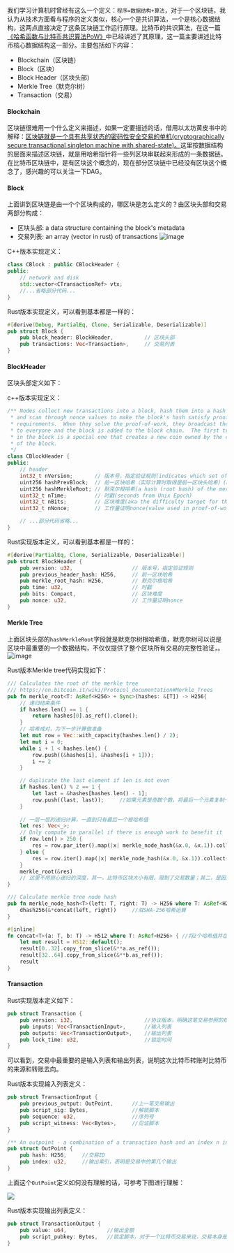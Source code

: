 我们学习计算机时曾经有这么一个定义：`程序=数据结构+算法`，对于一个区块链，我认为从技术方面看与程序的定义类似，核心一个是共识算法，一个是核心数据结构，这两点直接决定了这条区块链工作运行原理。比特币的共识算法，在这一篇[《哈希函数与比特币共识算法PoW》](https://mp.weixin.qq.com/s/HscR67wINttG4OfP0NkYdg)中已经讲述了其原理，这一篇主要讲述比特币核心数据结构这一部分。主要包括如下内容：
- Blockchain（区块链）
- Block（区块）
- Block Header（区块头部）
- Merkle Tree（默克尔树）
- Transaction（交易）

#### Blockchain
 区块链很难用一个什么定义来描述，如果一定要描述的话，借用以太坊黄皮书中的解释：<u>区块链就是一个具有共享状态的密码性安全交易的单机(cryptographically secure transactional singleton machine with shared-state)。</u>这里按数据结构的层面来描述区块链，就是用哈希指针将一些列区块串联起来形成的一条数据链。在比特币区块链中，是有区块这个概念的，现在部分区块链中已经没有区块这个概念了，感兴趣的可以关注一下DAG。
 
#### Block
上面讲到区块链是由一个个区块构成的，哪区块是怎么定义的？由区块头部和交易两部分构成：
- 区块头部: a data structure containing the block's metadata
- 交易列表: an array (vector in rust) of transactions
![image](.images/blockheader.png)

C++版本实现定义：
```c++
class CBlock : public CBlockHeader {
public:
    // network and disk
    std::vector<CTransactionRef> vtx;
    //...省略部分代码...
}
```
Rust版本实现定义，可以看到基本都是一样的：
```rust
#[derive(Debug, PartialEq, Clone, Serializable, Deserializable)]
pub struct Block {
	pub block_header: BlockHeader,          // 区块头部
	pub transactions: Vec<Transaction>,     // 交易列表
}
```

#### BlockHeader
区块头部定义如下：

c++版本实现定义：
```c++
/** Nodes collect new transactions into a block, hash them into a hash tree,
 * and scan through nonce values to make the block's hash satisfy proof-of-work
 * requirements.  When they solve the proof-of-work, they broadcast the block
 * to everyone and the block is added to the block chain.  The first transaction
 * in the block is a special one that creates a new coin owned by the creator
 * of the block.
 */
class CBlockHeader {
public:
    // header
    int32_t nVersion;       // 版本号，指定验证规则(indicates which set of block validation rules to follow) 
    uint256 hashPrevBlock;  // 前一区块哈希（实际计算时取得是前一区块头哈希）(a reference to the parent/previous block in the blockchain)
    uint256 hashMerkleRoot; // 默克尔根哈希(a hash (root hash) of the merkle tree data structure containing a block's transactions)
    uint32_t nTime;         // 时戳(seconds from Unix Epoch)
    uint32_t nBits;         // 区块难度(aka the difficulty target for this block)
    uint32_t nNonce;        // 工作量证明nonce(value used in proof-of-work)

    // ...部分代码省略...
}
```
Rust实现版本定义，可以看到基本都是一样的：
```rust
#[derive(PartialEq, Clone, Serializable, Deserializable)]
pub struct BlockHeader {
	pub version: u32,                   // 版本号，指定验证规则
	pub previous_header_hash: H256,     // 前一区块哈希
	pub merkle_root_hash: H256,         // 默克尔根哈希
	pub time: u32,                      // 时戳
	pub bits: Compact,                  // 区块难度
	pub nonce: u32,                     // 工作量证明nonce
}
```

#### Merkle Tree
上面区块头部的`hashMerkleRoot`字段就是默克尔树根哈希值，默克尔树可以说是区块中最重要的一个数据结构，不仅仅提供了整个区块所有交易的完整性验证，。
![image](.images/merkle.png)

Rust版本Merkle tree代码实现如下：
```rust
/// Calculates the root of the merkle tree
/// https://en.bitcoin.it/wiki/Protocol_documentation#Merkle_Trees
pub fn merkle_root<T: AsRef<H256> + Sync>(hashes: &[T]) -> H256{
	// 递归结束条件
	if hashes.len() == 1 {
		return hashes[0].as_ref().clone();
	}
	// 哈希成对，为下一步计算做准备
	let mut row = Vec::with_capacity(hashes.len() / 2);
	let mut i = 0;
	while i + 1 < hashes.len() {
		row.push((&hashes[i], &hashes[i + 1]));
		i += 2
	}

	// duplicate the last element if len is not even
	if hashes.len() % 2 == 1 {
		let last = &hashes[hashes.len() - 1];
		row.push((last, last));     //如果元素是奇数个数，将最后一个元素复制一份，自己与自己配对
	}
	
	// 一层一层的递归计算，一直到只有最后一个根哈希值
	let res: Vec<_>;
	// Only compute in parallel if there is enough work to benefit it
	if row.len() > 250 {
		res = row.par_iter().map(|x| merkle_node_hash(&x.0, &x.1)).collect();
	} else {
		res = row.iter().map(|x| merkle_node_hash(&x.0, &x.1)).collect();
	}
	merkle_root(&res)       
	// 这里不用担心递归的深度，其一，比特币区块大小有限，限制了交易数量；其二，是因为Merkle tree是类似二叉树的结构，递归计算次数为log(n)，即使n非常大，递归次数也很小。
}

/// Calculate merkle tree node hash
pub fn merkle_node_hash<T>(left: T, right: T) -> H256 where T: AsRef<H256> {
	dhash256(&*concat(left, right))     //双SHA-256哈希运算
}

#[inline]
fn concat<T>(a: T, b: T) -> H512 where T: AsRef<H256> { //将2个哈希值并在一起
	let mut result = H512::default();
	result[0..32].copy_from_slice(&**a.as_ref());
	result[32..64].copy_from_slice(&**b.as_ref());
	result
}
```

#### Transaction
Rust实现版本定义如下：
```rust
pub struct Transaction {
	pub version: i32,                       //协议版本，明确这笔交易参照的规则协议
	pub inputs: Vec<TransactionInput>,      //输入列表
	pub outputs: Vec<TransactionOutput>,    //输出列表
	pub lock_time: u32,                     //锁定时间
}
```
可以看到，交易中最重要的是输入列表和输出列表，说明这次比特币转账时比特币的来源和转账去向。

Rust版本实现输入列表定义：
```rust
pub struct TransactionInput {
	pub previous_output: OutPoint,      //上一笔交易输出
	pub script_sig: Bytes,              //解锁脚本
	pub sequence: u32,                  //序列号
	pub script_witness: Vec<Bytes>,     //见证脚本
}

/** An outpoint - a combination of a transaction hash and an index n into its vout */
pub struct OutPoint {
	pub hash: H256,     //交易ID
	pub index: u32,     //输出索引，表明是交易中的第几个输出
}
```
上面这个`OutPoint`定义如何没有理解的话，可参考下图进行理解：

![](.images/txoutput.png)

Rust版本实现输出列表定义：
```rust
pub struct TransactionOutput {
	pub value: u64,             //输出金额
	pub script_pubkey: Bytes,   //锁定脚本，对于一个比特币交易来说，交易本身是不用关心输出的地址，交易只需要关心锁定脚本，当使用的时候能使用正确的解锁脚本即可动用比特币。
}
```